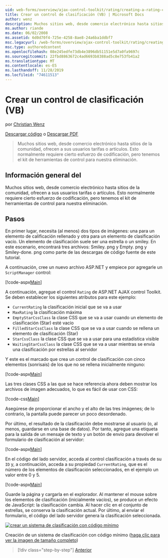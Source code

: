 ```yaml
---
uid: web-forms/overview/ajax-control-toolkit/rating/creating-a-rating-control-vb
title: Crear un control de clasificación (VB) | Microsoft Docs
author: wenz
description: Muchos sitios web, desde comercio electrónico hasta sitios de la comunidad, ofrecen a sus usuarios tarifas o artículos. Esto normalmente requiere cierto esfuerzo de codificación, pero tenemos...
ms.author: riande
ms.date: 06/02/2008
ms.assetid: 6d0d70f4-725e-4258-8ae8-24a6ba1ddbf7
msc.legacyurl: /web-forms/overview/ajax-control-toolkit/rating/creating-a-rating-control-vb
msc.type: authoredcontent
ms.openlocfilehash: 08e245edfe73db4e3896db51151e5d7a0fa9697c
ms.sourcegitcommit: 22fbd8863672c4ad6693b8388ad5c8e753fb41a2
ms.translationtype: MT
ms.contentlocale: es-ES
ms.lasthandoff: 11/28/2019
ms.locfileid: "74611513"
---
```

# <a name="creating-a-rating-control-vb"></a>Crear un control de clasificación (VB)

por [Christian Wenz](https://github.com/wenz)

[Descargar código](https://download.microsoft.com/download/9/3/f/93f8daea-bebd-4821-833b-95205389c7d0/rating0.vb.zip) o [Descargar PDF](https://download.microsoft.com/download/2/d/c/2dc10e34-6983-41d4-9c08-f78f5387d32b/rating0VB.pdf)

> Muchos sitios web, desde comercio electrónico hasta sitios de la comunidad, ofrecen a sus usuarios tarifas o artículos. Esto normalmente requiere cierto esfuerzo de codificación, pero tenemos el kit de herramientas de control para nuestra eliminación.

## <a name="overview"></a>Información general del

Muchos sitios web, desde comercio electrónico hasta sitios de la comunidad, ofrecen a sus usuarios tarifas o artículos. Esto normalmente requiere cierto esfuerzo de codificación, pero tenemos el kit de herramientas de control para nuestra eliminación.

## <a name="steps"></a>Pasos

En primer lugar, necesita (al menos) dos tipos de imágenes: una para un elemento de calificación rellenado y otra para un elemento de clasificación vacío. Un elemento de clasificación suele ser una estrella o un smiley. En este escenario, encontrará tres archivos: Smiley. png y Empty. png y Smiley-done. png como parte de las descargas de código fuente de este tutorial.

A continuación, cree un nuevo archivo ASP.NET y empiece por agregarle un `ScriptManager` control:

[!code-aspx[Main](creating-a-rating-control-vb/samples/sample1.aspx)]

A continuación, agregue el control `Rating` de ASP.NET AJAX control Toolkit. Se deben establecer los siguientes atributos para este ejemplo:

- `CurrentRating` la clasificación inicial que se va a usar
- `MaxRating` la clasificación máxima
- `EmptyStarCssClass` la clase CSS que se va a usar cuando un elemento de clasificación (Star) esté vacío
- `FilledStarCssClass` la clase CSS que se va a usar cuando se rellena un elemento de clasificación (Star)
- `StarCssClass` la clase CSS que se va a usar para una estadística visible
- `WaitingStarCssClass` la clase CSS que se va a usar mientras se envía una clasificación por estrellas al servidor

Y este es el marcado que crea un control de clasificación con cinco elementos (sonrisais) de los que no se rellena inicialmente ninguno:

[!code-aspx[Main](creating-a-rating-control-vb/samples/sample2.aspx)]

Las tres clases CSS a las que se hace referencia ahora deben mostrar los archivos de imagen adecuados, lo que es fácil de usar con CSS:

[!code-css[Main](creating-a-rating-control-vb/samples/sample3.css)]

Asegúrese de proporcionar el ancho y el alto de las tres imágenes; de lo contrario, la pantalla puede parecer un poco desordenado.

Por último, el resultado de la clasificación debe mostrarse al usuario (o, al menos, guardarse en una base de datos). Por tanto, agregue una etiqueta para la salida de un mensaje de texto y un botón de envío para devolver el formulario de clasificación al servidor:

[!code-aspx[Main](creating-a-rating-control-vb/samples/sample4.aspx)]

En el código del lado servidor, acceda al control clasificación a través de su `ID` y, a continuación, acceda a su propiedad `CurrentRating`, que es el número de los elementos de clasificación seleccionados, en el ejemplo un valor entre 0 y 5.

[!code-aspx[Main](creating-a-rating-control-vb/samples/sample5.aspx)]

Guarde la página y cargarla en el explorador. Al mantener el mouse sobre los elementos de clasificación (inicialmente vacíos), se produce un efecto de JavaScript: la clasificación cambia. Al hacer clic en el conjunto de estrellas, se conserva la clasificación actual. Por último, al enviar el formulario, el código del lado servidor genera la clasificación seleccionada.

[![crear un sistema de clasificación con código mínimo](creating-a-rating-control-vb/_static/image2.png)](creating-a-rating-control-vb/_static/image1.png)

Creación de un sistema de clasificación con código mínimo ([haga clic para ver la imagen de tamaño completo](creating-a-rating-control-vb/_static/image3.png))

> [!div class="step-by-step"]
> [Anterior](creating-a-rating-control-cs.md)
